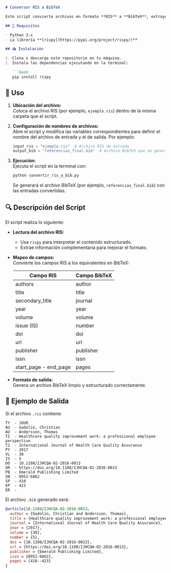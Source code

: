 ```markdown
# Conversor RIS a BibTeX

Este script convierte archivos en formato **RIS** a **BibTeX**, extrayendo y organizando campos clave como autores, título, revista, año, volumen, número, DOI, URL, editorial, ISSN y páginas.

## 📌 Requisitos

- Python 3.x  
- La librería **[rispy](https://pypi.org/project/rispy/)**

## 📥 Instalación

1. Clona o descarga este repositorio en tu máquina.  
2. Instala las dependencias ejecutando en la terminal:

   ```bash
   pip install rispy
   ```

## 🚀 Uso

1. **Ubicación del archivo:**  
   Coloca el archivo RIS (por ejemplo, `ejemplo.ris`) dentro de la misma carpeta que el script.

2. **Configuración de nombres de archivos:**  
   Abre el script y modifica las variables correspondientes para definir el nombre del archivo de entrada y el de salida. Por ejemplo:

   ```python
   input_ris = "ejemplo.ris"  # Archivo RIS de entrada
   output_bib = "referencias_final.bib"  # Archivo BibTeX que se generará
   ```

3. **Ejecución:**  
   Ejecuta el script en la terminal con:

   ```bash
   python convertir_ris_a_bib.py
   ```

   Se generará el archivo BibTeX (por ejemplo, `referencias_final.bib`) con las entradas convertidas.

## 🔍 Descripción del Script

El script realiza lo siguiente:

- **Lectura del archivo RIS:**  
  - Usa `rispy` para interpretar el contenido estructurado.
  - Extrae información complementaria para mejorar el formato.

- **Mapeo de campos:**  
  Convierte los campos RIS a los equivalentes en BibTeX:

  | **Campo RIS**      | **Campo BibTeX** |
  |--------------------|-----------------|
  | authors           | author          |
  | title            | title           |
  | secondary_title  | journal         |
  | year             | year            |
  | volume           | volume          |
  | issue (IS)       | number          |
  | doi              | doi             |
  | url              | url             |
  | publisher        | publisher       |
  | issn             | issn            |
  | start_page - end_page | pages   |

- **Formato de salida:**  
  Genera un archivo BibTeX limpio y estructurado correctamente.

## 📌 Ejemplo de Salida

Si el archivo `.ris` contiene:

```
TY  - JOUR
AU  - Gadolin, Christian
AU  - Andersson, Thomas
TI  - Healthcare quality improvement work: a professional employee perspective
T2  - International Journal of Health Care Quality Assurance
PY  - 2017
VL  - 30
IS  - 5
DO  - 10.1108/IJHCQA-02-2016-0013
UR  - https://doi.org/10.1108/IJHCQA-02-2016-0013
PB  - Emerald Publishing Limited
SN  - 0952-6862
SP  - 410
EP  - 423
ER  -
```

El archivo `.bib` generado será:

```bibtex
@article{10.1108/IJHCQA-02-2016-0013,
  author = {Gadolin, Christian and Andersson, Thomas},
  title = {Healthcare quality improvement work: a professional employee perspective},
  journal = {International Journal of Health Care Quality Assurance},
  year = {2017},
  volume = {30},
  number = {5},
  doi = {10.1108/IJHCQA-02-2016-0013},
  url = {https://doi.org/10.1108/IJHCQA-02-2016-0013},
  publisher = {Emerald Publishing Limited},
  issn = {0952-6862},
  pages = {410--423}
}
```